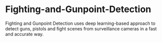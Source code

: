 # Fighting-and-Gunpoint-Detection
Fighting and Gunpoint Detection uses deep learning-based approach to detect guns, pistols and  fight scenes from surveillance cameras in a fast and accurate way.
